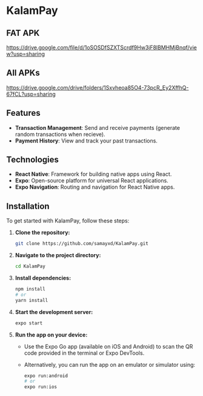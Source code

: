 # KalamPay

## FAT APK
https://drive.google.com/file/d/1oSOSDfSZXTScrdf9Hw3jF8lBMHMjBnqf/view?usp=sharing
## All APKs
https://drive.google.com/drive/folders/1Sxvheoa85O4-73pcR_Ey2XffhQ-67fCL?usp=sharing
## Features

- **Transaction Management**: Send and receive payments (generate random transactions when recieve).
- **Payment History**: View and track your past transactions.

## Technologies

- **React Native**: Framework for building native apps using React.
- **Expo**: Open-source platform for universal React applications.
- **Expo Navigation**: Routing and navigation for React Native apps.

## Installation

To get started with KalamPay, follow these steps:

1. **Clone the repository:**

    ```bash
    git clone https://github.com/samayxd/KalamPay.git
    ```

2. **Navigate to the project directory:**

    ```bash
    cd KalamPay
    ```

3. **Install dependencies:**

    ```bash
    npm install
    # or
    yarn install
    ```

4. **Start the development server:**

    ```bash
    expo start
    ```

5. **Run the app on your device:**

    - Use the Expo Go app (available on iOS and Android) to scan the QR code provided in the terminal or Expo DevTools.
    - Alternatively, you can run the app on an emulator or simulator using:

      ```bash
      expo run:android
      # or
      expo run:ios
      ```


